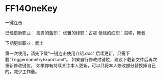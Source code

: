 # FF14OneKey
一键连击

已经更新职业：
高贵的蓝职：
优雅的绿职：占星
低贱的红职：召唤，舞者

下期更新职业：武士

第一次使用，请先下载“一键连击使用介绍.doc”
后续更新，只需下载“TriggernometryExport.xml”。
如果自行修改过键位，建议下载新文件后再次重新修改键位。
如果你有持续关注本人更新，可以只将本人修改部分替换掉自己的，减少工作量。
